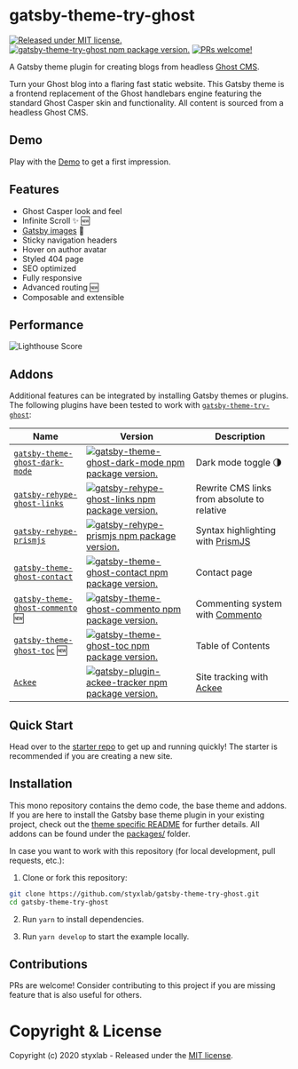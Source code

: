 # gatsby-theme-try-ghost 
[![Released under MIT license.](https://badgen.net/github/license/micromatch/micromatch)](https://github.com/styxlab/gatsby-theme-try-ghost/blob/master/LICENSE)
[![gatsby-theme-try-ghost npm package version.](https://badgen.net/npm/v/gatsby-theme-try-ghost)](https://www.npmjs.com/package/gatsby-theme-try-ghost)
[![PRs welcome!](https://img.shields.io/badge/PRs-welcome-brightgreen.svg)]()

A Gatsby theme plugin for creating blogs from headless [Ghost CMS](https://ghost.org/changelog/jamstack/).

Turn your Ghost blog into a flaring fast static website. This Gatsby theme is a frontend replacement of the Ghost handlebars engine featuring the standard Ghost Casper skin and functionality. All content is sourced from a headless Ghost CMS.

## Demo

Play with the [Demo](https://styxlab.github.io) to get a first impression.


## Features

- Ghost Casper look and feel
- Infinite Scroll ✨ 🆕
- [Gatsby images](https://using-gatsby-image.gatsbyjs.org/) 🚀
- Sticky navigation headers
- Hover on author avatar
- Styled 404 page
- SEO optimized
- Fully responsive
- Advanced routing 🆕
- Composable and extensible

## Performance

![Lighthouse Score](https://static.gotsby.org/v1/assets/images/jamify-lighthouse.png)

## Addons

Additional features can be integrated by installing Gatsby themes or plugins. The following plugins have been tested to work with [`gatsby-theme-try-ghost`](https://github.com/styxlab/gatsby-theme-try-ghost/tree/master/packages/gatsby-theme-try-ghost):

| Name | Version | Description |   
| ---- | ------- | ----------- |
| [`gatsby-theme-ghost-dark-mode`](https://github.com/styxlab/gatsby-theme-try-ghost/tree/master/packages/gatsby-theme-ghost-dark-mode) | [![gatsby-theme-ghost-dark-mode npm package version.](https://badgen.net/npm/v/gatsby-theme-ghost-dark-mode)](https://www.npmjs.com/package/gatsby-theme-ghost-dark-mode) | Dark mode toggle 🌗 |
| [`gatsby-rehype-ghost-links`](https://github.com/styxlab/gatsby-theme-try-ghost/tree/master/packages/gatsby-rehype-ghost-links) | [![gatsby-rehype-ghost-links npm package version.](https://badgen.net/npm/v/gatsby-rehype-ghost-links)](https://www.npmjs.com/package/gatsby-rehype-ghost-links) | Rewrite CMS links from absolute to relative |
| [`gatsby-rehype-prismjs`](https://github.com/styxlab/gatsby-theme-try-ghost/tree/master/packages/gatsby-rehype-prismjs) | [![gatsby-rehype-prismjs npm package version.](https://badgen.net/npm/v/gatsby-rehype-prismjs)](https://www.npmjs.com/package/gatsby-rehype-prismjs) | Syntax highlighting with [PrismJS](http://prismjs.com/) |
| [`gatsby-theme-ghost-contact`](https://github.com/styxlab/gatsby-theme-try-ghost/tree/master/packages/gatsby-theme-ghost-contact) | [![gatsby-theme-ghost-contact npm package version.](https://badgen.net/npm/v/gatsby-theme-ghost-contact)](https://www.npmjs.com/package/gatsby-theme-ghost-contact) | Contact page |
| [`gatsby-theme-ghost-commento`](https://github.com/styxlab/gatsby-theme-try-ghost/tree/master/packages/gatsby-theme-ghost-commento) 🆕 | [![gatsby-theme-ghost-commento npm package version.](https://badgen.net/npm/v/gatsby-theme-ghost-commento)](https://www.npmjs.com/package/gatsby-theme-ghost-commento) | Commenting system with [Commento](https://commento.io/) |
| [`gatsby-theme-ghost-toc`](https://github.com/styxlab/gatsby-theme-try-ghost/tree/master/packages/gatsby-theme-ghost-toc) 🆕 | [![gatsby-theme-ghost-toc npm package version.](https://badgen.net/npm/v/gatsby-theme-ghost-toc)](https://www.npmjs.com/package/gatsby-theme-ghost-toc) | Table of Contents |
| [`Ackee`](https://github.com/burnsy/gatsby-plugin-ackee-tracker) | [![gatsby-plugin-ackee-tracker npm package version.](https://badgen.net/npm/v/gatsby-theme-ghost-toc)](https://www.npmjs.com/package/gatsby-plugin-ackee-tracker) | Site tracking with [Ackee](https://github.com/electerious/Ackee) |


## Quick Start

Head over to the [starter repo](https://github.com/styxlab/gatsby-starter-try-ghost) to get up and running quickly! The starter is recommended if you are creating a new site.


## Installation

This mono repository contains the demo code, the base theme and addons. If you are here to install the Gatsby base theme plugin in your existing project, check out the [theme specific README](https://github.com/styxlab/gatsby-theme-try-ghost/tree/master/packages/gatsby-theme-try-ghost/README.md) for further details. All addons can be found under the [packages/](https://github.com/styxlab/gatsby-theme-try-ghost/tree/master/packages/) folder.

In case you want to work with this repository (for local development, pull requests, etc.):

1. Clone or fork this repository:
```bash
git clone https://github.com/styxlab/gatsby-theme-try-ghost.git
cd gatsby-theme-try-ghost
```

2. Run `yarn` to install dependencies.

3. Run `yarn develop` to start the example locally.


## Contributions

PRs are welcome! Consider contributing to this project if you are missing feature that is also useful for others.

# Copyright & License

Copyright (c) 2020 styxlab - Released under the [MIT license](LICENSE).
